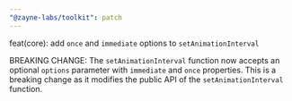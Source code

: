 ```yaml
---
"@zayne-labs/toolkit": patch
---
```


feat(core): add `once` and `immediate` options to `setAnimationInterval`

BREAKING CHANGE: The `setAnimationInterval` function now accepts an optional `options` parameter with `immediate` and `once` properties. This is a breaking change as it modifies the public API of the `setAnimationInterval` function.
